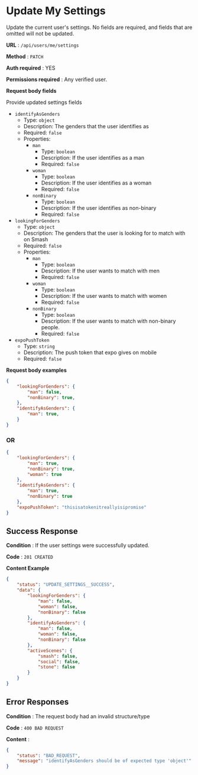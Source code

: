 # Update My Settings

Update the current user's settings. No fields are required, and fields that
are omitted will not be updated.

**URL** : `/api/users/me/settings`

**Method** : `PATCH`

**Auth required** : YES

**Permissions required** : Any verified user.

**Request body fields**

Provide updated settings fields

* `identifyAsGenders`
  * Type: `object`
  * Description: The genders that the user identifies as
  * Required: `false`
  * Properties:
    * `man`
      * Type: `boolean`
      * Description: If the user identifies as a man
      * Required: `false`
    * `woman`
      * Type: `boolean`
      * Description: If the user identifies as a woman
      * Required: `false`
    * `nonBinary`
      * Type: `boolean`
      * Description: If the user identifies as non-binary
      * Required: `false`
* `lookingForGenders`
  * Type: `object`
  * Description: The genders that the user is looking for to match with on Smash
  * Required: `false`
  * Properties:
    * `man`
      * Type: `boolean`
      * Description: If the user wants to match with men
      * Required: `false`
    * `woman`
      * Type: `boolean`
      * Description: If the user wants to match with women
      * Required: `false`
    * `nonBinary`
      * Type: `boolean`
      * Description: If the user wants to match with non-binary people.
      * Required: `false`
* `expoPushToken`
  * Type: `string`
  * Description: The push token that expo gives on mobile
  * Required: `false`

**Request body examples**

```json
{
    "lookingForGenders": {
        "man": false,
        "nonBinary": true,
    },
    "identifyAsGenders": {
        "man": true,
    }
}
```

### OR

```json
{
    "lookingForGenders": {
        "man": true,
        "nonBinary": true,
        "woman": true
    },
    "identifyAsGenders": {
        "man": true,
        "nonBinary": true
    },
    "expoPushToken": "thisisatokenitreallyisipromise"
}
```

## Success Response

**Condition** : If the user settings were successfully updated.

**Code** : `201 CREATED`

**Content Example**

```json
{
    "status": "UPDATE_SETTINGS__SUCCESS",
    "data": {
        "lookingForGenders": {
            "man": false,
            "woman": false,
            "nonBinary": false
        },
        "identifyAsGenders": {
            "man": false,
            "woman": false,
            "nonBinary": false
        },
        "activeScenes": {
            "smash": false,
            "social": false,
            "stone": false
        }
    }
}
```


## Error Responses

**Condition** : The request body had an invalid structure/type

**Code** : `400 BAD REQUEST`

**Content** :
```json
{
    "status": "BAD_REQUEST",
    "message": "identifyAsGenders should be of expected type 'object'"
}
```
